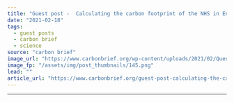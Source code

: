 ```yaml
---
title: "Guest post -  Calculating the carbon footprint of the NHS in England"
date: "2021-02-18"
tags: 
  - guest posts
  - carbon brief
  - science
source: "carbon brief"
image_url: "https://www.carbonbrief.org/wp-content/uploads/2021/02/Queue-of-ambulances-at-the-accident-and-emergency-department-at-Queen-Alexandra-Hospital-in-Portsmouth-Hampshire-583x372.png"
image_fp: "/assets/img/post_thumbnails/145.png"
lead: ""
article_url: "https://www.carbonbrief.org/guest-post-calculating-the-carbon-footprint-of-the-nhs-in-england"
---
```


---
